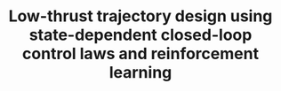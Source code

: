---
title: "Low-thrust trajectory design using state-dependent closed-loop control laws and reinforcement learning"
excerpt_separator: "<!--more-->"
categories:
  - Reinforcement Learning
tags:
  - RL
  - Low-thrust
header:
  teaser: /assets/images/Conf/LakeTahoe/a.gif
published: true
---